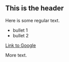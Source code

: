 ## This is the header

Here is some regular text.

* bullet 1
* bullet 2

[Link to Google](http://google.com)

More text.